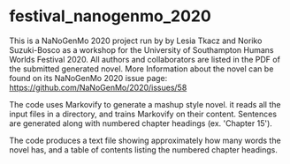 # festival_nanogenmo_2020

This is a NaNoGenMo 2020 project run by by Lesia Tkacz and Noriko Suzuki-Bosco as a workshop for the University of Southampton Humans Worlds Festival 2020. 
All authors and collaborators are listed in the PDF of the submitted generated novel. More Information about the novel can be found on its NaNoGenMo 2020 issue page: https://github.com/NaNoGenMo/2020/issues/58

The code uses Markovify to generate a mashup style novel. it reads all the input files in a directory, and trains Markovify on their content. 
Sentences are generated along with numbered chapter headings (ex. 'Chapter 15').

The code produces a text file showing approximately how many words the novel has, and a table of contents listing the numbered chapter headings. 
